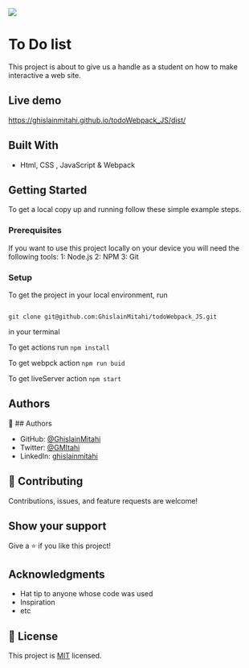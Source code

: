 ![](https://img.shields.io/badge/Microverse-blueviolet)

# To Do list

This project is about to give us a handle as a student on how to make interactive a web site.

## Live demo

https://ghislainmitahi.github.io/todoWebpack_JS/dist/

## Built With

- Html, CSS , JavaScript & Webpack

## Getting Started

To get a local copy up and running follow these simple example steps.

### Prerequisites
If you want to use this project locally on your device you will need the following tools:
    1: Node.js
    2: NPM
    3: Git

### Setup

 To get the project in your local environment, run 

 ```

 git clone git@github.com:GhislainMitahi/todoWebpack_JS.git
 
 ```
  in your terminal

  To get actions run ```npm install```

  To get webpck action ``npm run buid``

  To get liveServer action ``npm start``



## Authors

👤 ## Authors

- GitHub: [@GhislainMitahi](https://github.com/GhislainMitahi)
- Twitter: [@GMItahi](https://https://twitter.com/GMitahi)
- LinkedIn: [ghislainmitahi](https://linkedin.com/in/ghislain-mitahi/)


## 🤝 Contributing

Contributions, issues, and feature requests are welcome!


## Show your support

Give a ⭐️ if you like this project!

## Acknowledgments

- Hat tip to anyone whose code was used
- Inspiration
- etc

## 📝 License

This project is [MIT](./MIT.md) licensed.



